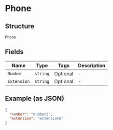 
# Phone

## Structure

`Phone`

## Fields

| Name | Type | Tags | Description |
|  --- | --- | --- | --- |
| `Number` | `string` | Optional | - |
| `Extension` | `string` | Optional | - |

## Example (as JSON)

```json
{
  "number": "number2",
  "extension": "extension6"
}
```

